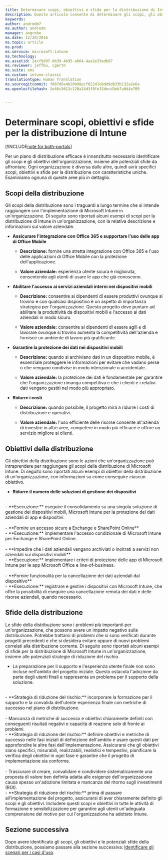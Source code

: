```yaml
---
title: Determinare scopi, obiettivi e sfide per la distribuzione di Intune | Documentazione Microsoft
description: Questo articolo consente di determinare gli scopi, gli obiettivi e le sfide per la distribuzione di un&quot;implementazione di Microsoft Intune in configurazione solo cloud.
keywords: 
author: andredm7
ms.author: andredm
manager: angrobe
ms.date: 12/20/2016
ms.topic: article
ms.prod: 
ms.service: microsoft-intune
ms.technology: 
ms.assetid: 24cf9d97-db39-4b95-a664-4aa2e33edb87
ms.reviewer: jeffbu, cgerth
ms.suite: ems
ms.custom: intune-classic
translationtype: Human Translation
ms.sourcegitcommit: f807d6e4b20b98ecf622d1ebdd9db33b132a2e6a
ms.openlocfilehash: 2e46c5612c120a24d3f8fe32decd3eb7a0d4e709


---
```


# <a name="determine-intune-deployment-goals-objectives-and-challenges"></a>Determinare scopi, obiettivi e sfide per la distribuzione di Intune

[!INCLUDE[note for both-portals](../includes/note-for-both-portals.md)]

Per un piano di distribuzione efficace è innanzitutto necessario identificare gli scopi e gli obiettivi dell'organizzazione, insieme alle potenziali sfide da affrontare. Ogni organizzazione è diversa dalle altre, quindi avrà specifici scopi, obiettivi e sfide per la distribuzione con caratteristiche uniche. Esaminiamo ognuna di queste aree più in dettaglio.

## <a name="deployment-goals"></a>Scopi della distribuzione

Gli scopi della distribuzione sono i traguardi a lungo termine che si intende raggiungere con l'implementazione di Microsoft Intune in un'organizzazione. Di seguito sono riportati alcuni esempi di scopi per la distribuzione di Intune in un'organizzazione, con la relativa descrizione e informazioni sul valore aziendale.

-   **Assicurare l'integrazione con Office 365 e supportare l'uso delle app di Office Mobile**

    -   **Descrizione:** fornire una stretta integrazione con Office 365 e l'uso delle applicazioni di Office Mobile con la protezione dell'applicazione.

    -   **Valore aziendale:** esperienza utente sicura e migliorata, consentendo agli utenti di usare le app che già conoscono.

-   **Abilitare l'accesso ai servizi aziendali interni nei dispositivi mobili**

    -   **Descrizione:** consentire ai dipendenti di essere produttivi ovunque si trovino e con qualsiasi dispositivo è un aspetto di importanza strategica per l'organizzazione. Questo progetto deve puntare ad abilitare la produttività da dispositivi mobili e l'accesso ai dati aziendali in modo sicuro.

    -   **Valore aziendale:** consentire ai dipendenti di essere agili e di lavorare ovunque si trovino aumenta la competitività dell'azienda e fornisce un ambiente di lavoro più gratificante.

-   **Garantire la protezione dei dati nei dispositivi mobili**

    -   **Descrizione:** quando si archiviano dati in un dispositivo mobile, è essenziale proteggere le informazioni per evitare che vadano perse o che vengano condivise in modo intenzionale o accidentale.

    -   **Valore aziendale:** la protezione dei dati è fondamentale per garantire che l'organizzazione rimanga competitiva e che i clienti e i relativi dati vengano gestiti nel modo più appropriato.

-   **Ridurre i costi**

    -   **Descrizione:** quando possibile, il progetto mira a ridurre i costi di distribuzione e operativi.

    -    **Valore aziendale:** l'uso efficiente delle risorse consente all'azienda di investire in altre aree, competere in modo più efficace e offrire un servizio migliore ai clienti.

## <a name="deployment-objectives"></a>Obiettivi della distribuzione

Gli obiettivi della distribuzione sono le azioni che un'organizzazione può intraprendere per raggiungere gli scopi della distribuzione di Microsoft Intune. Di seguito sono riportati alcuni esempi di obiettivi della distribuzione di un'organizzazione, con informazioni su come conseguire ciascun obiettivo.

-   **Ridurre il numero delle soluzioni di gestione dei dispositivi**
<br>
    -   **Esecuzione:** eseguire il consolidamento su una singola soluzione di gestione dei dispositivi mobili, Microsoft Intune per la protezione dei dati aziendali di app e dispositivi.
<br></br>
-   **Fornire un accesso sicuro a Exchange e SharePoint Online**
<br>
    -   **Esecuzione:** implementare l'accesso condizionale di Microsoft Intune per Exchange e SharePoint Online.
<br></br>
-   **Impedire che i dati aziendali vengano archiviati o inoltrati a servizi non aziendali sui dispositivi mobili**
<br>
    -   **Esecuzione:** implementare i criteri di protezione delle app di Microsoft Intune per le app Microsoft Office e line-of-business.
<br></br>
-   **Fornire funzionalità per la cancellazione dei dati aziendali dal dispositivo**
<br>
    -   **Esecuzione:** registrare e gestire i dispositivi con Microsoft Intune, che offre la possibilità di eseguire una cancellazione remota dei dati e delle risorse aziendali, quando necessario.

## <a name="deployment-challenges"></a>Sfide della distribuzione

Le sfide della distribuzione sono i problemi più importanti per un'organizzazione, che possono avere un impatto negativo sulla distribuzione. Potrebbe trattarsi di problemi che si sono verificati durante progetti precedenti e che si desidera evitare oppure di nuovi problemi correlati alla distribuzione corrente. Di seguito sono riportati alcuni esempi di sfide per la distribuzione di Microsoft Intune in un'organizzazione, insieme alle potenziali strategie di riduzione del rischio.

-   La preparazione per il supporto e l'esperienza utente finale non sono incluse nell'ambito del progetto iniziale.  Questo ostacola l'adozione da parte degli utenti finali e rappresenta un problema per il supporto della soluzione.
<br>
    -   **Strategia di riduzione del rischio:** incorporare la formazione per il supporto e la convalida dell'utente esperienza finale con metriche di successo nel piano di distribuzione.
<br></br>
-   Mancanza di metriche di successo e obiettivi chiaramente definiti con conseguenti risultati negativi e capacità di reazione solo di fronte ai problemi.
<br>
    -   **Strategia di riduzione del rischio:** definire obiettivi e metriche di successo nelle fasi iniziali di definizione dell'ambito e usare questi dati per approfondire le altre fasi dell'implementazione. Assicurarsi che gli obiettivi siano specifici, misurabili, realizzabili, realistici e tempestivi, pianificare la verifica degli obiettivi in ogni fase e garantire che il progetto di implementazione sia conforme.
<br></br>
-   Trascurare di creare, convalidare e condividere sistematicamente una proposta di valore ben definita adatta alle esigenze dell'organizzazione causa spesso un'adozione limitata e mancanza del ritorno sugli investimenti (ROI).
<br>
    -   **Strategia di riduzione del rischio:** prima di passare all'implementazione del progetto, assicurarsi di aver chiaramente definito gli scopi e gli obiettivi. Includere questi scopi e obiettivi in tutte le attività di formazione e sensibilizzazione per garantire agli utenti un'adeguata comprensione del motivo per cui l'organizzazione ha adottato Intune.

## <a name="next-section"></a>Sezione successiva

Dopo avere identificato gli scopi, gli obiettivi e le potenziali sfide della distribuzione, possiamo passare alla sezione successiva: [Identificare gli scenari per i casi d'uso](section-2-identify-use-case-scenarios.md).



<!--HONumber=Dec16_HO5-->


